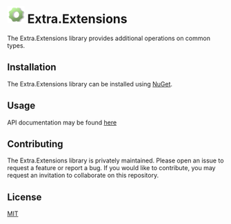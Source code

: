 # <img src="logo.svg" alt="Extensions Logo" width="40" height="40" /> Extra.Extensions

The Extra.Extensions library provides additional operations on common types.

## Installation

The Extra.Extensions library can be installed using [NuGet](https://www.nuget.org/packages/Extra.Extensions/).

## Usage

API documentation may be found [here](https://jeffrey-w.github.io/Extra.Extensions/)

## Contributing

The Extra.Extensions library is privately maintained. Please open an issue to request
a feature or report a bug. If you would like to contribute, you may request an
invitation to collaborate on this repository.

## License

[MIT](LICENSE.md)